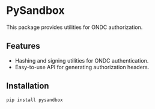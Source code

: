 # PySandbox

This package provides utilities for ONDC authorization.

## Features

- Hashing and signing utilities for ONDC authentication.
- Easy-to-use API for generating authorization headers.

## Installation

```bash
pip install pysandbox
